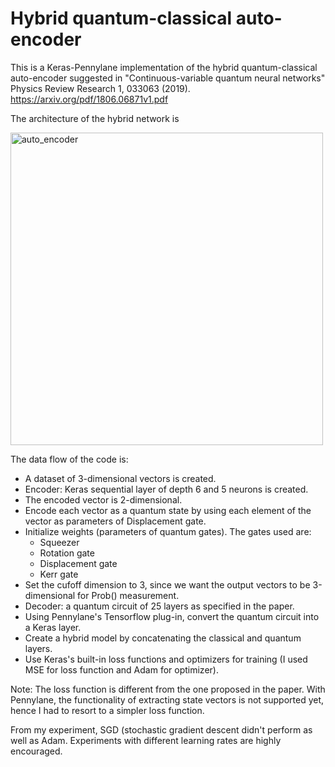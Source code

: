 # Hybrid quantum-classical auto-encoder

This is a Keras-Pennylane implementation of the hybrid quantum-classical auto-encoder suggested in "Continuous-variable quantum neural networks" 
Physics Review Research 1, 033063 (2019). https://arxiv.org/pdf/1806.06871v1.pdf

The architecture of the hybrid network is 


<img width="500" alt="auto_encoder" src="https://user-images.githubusercontent.com/22792633/134831949-8b4dc389-01b8-45a5-9977-d64cb0a04267.png">

The data flow of the code is:
- A dataset of 3-dimensional vectors is created.
- Encoder: Keras sequential layer of depth 6 and 5 neurons is created.
- The encoded vector is 2-dimensional.
- Encode each vector as a quantum state by using each element of the vector as parameters of Displacement gate.
- Initialize weights (parameters of quantum gates). The gates used are:
  - Squeezer
  - Rotation gate
  - Displacement gate
  - Kerr gate
- Set the cufoff dimension to 3, since we want the output vectors to be 3-dimensional for Prob() measurement.
- Decoder: a quantum circuit of 25 layers as specified in the paper.
- Using Pennylane's Tensorflow plug-in, convert the quantum circuit into a Keras layer.
- Create a hybrid model by concatenating the classical and quantum layers.
- Use Keras's built-in loss functions and optimizers for training (I used MSE for loss function and Adam for optimizer).

Note: The loss function is different from the one proposed in the paper. With Pennylane, the functionality of extracting state vectors is not supported yet, 
hence I had to resort to a simpler loss function.

From my experiment, SGD (stochastic gradient descent didn't perform as well as Adam. Experiments with different learning rates are highly encouraged.
